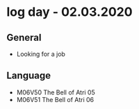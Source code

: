# log day - 02.03.2020

## General

- Looking for a job

## Language

- M06V50 The Bell of Atri 05
- M06V51 The Bell of Atri 06
